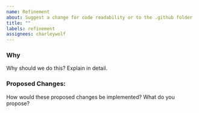 ```yaml
---
name: Refinement
about: Suggest a change for code readability or to the .github folder
title: ""
labels: refinement
assignees: charleywolf
---
```


### Why

Why should we do this? Explain in detail.

### Proposed Changes:

How would these proposed changes be implemented? What do you propose?
